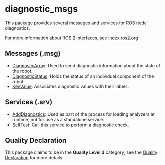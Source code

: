 # diagnostic_msgs

This package provides several messages and services for ROS node diagnostics.

For more information about ROS 2 interfaces, see [index.ros2.org](https://index.ros.org/doc/ros2/Concepts/About-ROS-Interfaces/)

## Messages (.msg)
* [DiagnosticArray](msg/DiagnosticArray.msg): Used to send diagnostic information about the state of the robot.
* [DiagnosticStatus](msg/DiagnosticStatus.msg): Holds the status of an individual component of the robot.
* [KeyValue](msg/KeyValue.msg): Associates diagnostic values with their labels.

## Services (.srv)
* [AddDiagnostics](srv/AddDiagnostics.srv): Used as part of the process for loading analyzers at runtime, not for use as a standalone service.
* [SelfTest](srv/SelfTest.srv): Call this service to perform a diagnostic check.

## Quality Declaration
This package claims to be in the **Quality Level 3** category, see the [Quality Declaration](QUALITY_DECLARATION.md) for more details.
